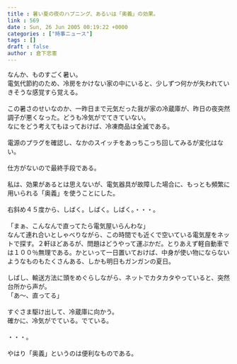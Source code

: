 ```yaml
---
title : 暑い夏の夜のハプニング、あるいは「奥義」の効果。
link : 569
date : Sun, 26 Jun 2005 00:19:22 +0000
categories : ["時事ニュース"]
tags : []
draft : false
author : 倉下忠憲
---
```


なんか、ものすごく暑い。<BR>電気代節約のため、冷房をかけない家の中にいると、少しずつ何かが失われていきそうな感覚すら覚える。<BR><BR>この暑さのせいなのか、一昨日まで元気だった我が家の冷蔵庫が、昨日の夜突然調子が悪くなった。どうも冷気がでてきていない。<BR>なにをどう考えてもほっておけば、冷凍商品は全滅である。<BR><BR>電源のプラグを確認し、なかのスイッチをあっちこっち回してみるが変化はない。<BR><BR>仕方がないので最終手段である。<BR><BR>私は、効果があるとは思えないが、電気器具が故障した場合に、もっとも頻繁に用いられる「奥義」を使うことにした。<BR><BR>右斜め４５度から、しばく。しばく。しばく。・・・。<BR><BR>「まぁ、こんなんで直ってたら電気屋いらんわな」<BR>なんて連れ合いとしゃべりながら、この時間でも近くで空いている電気屋をネットで探す。２軒ほどあるが、問題はどうやって運ぶかだ。とりあえず軽自動車では１００％無理である。かといって一日置いておけば、中身が使い物にならないようなものもたくさんある、しかも明日もガンガンの夏日。<BR><BR>しばし、輸送方法に頭をめぐらしながら、ネットでカタカタやっていると、突然台所から声が。<BR>「あ～、直ってる」<BR><BR>すぐさま駆け出して、冷蔵庫に向かう。<BR>確かに、冷気がでている。でている。<BR><BR>・・・。<BR><BR>やはり「奥義」というのは便利なものである。<br><br>
